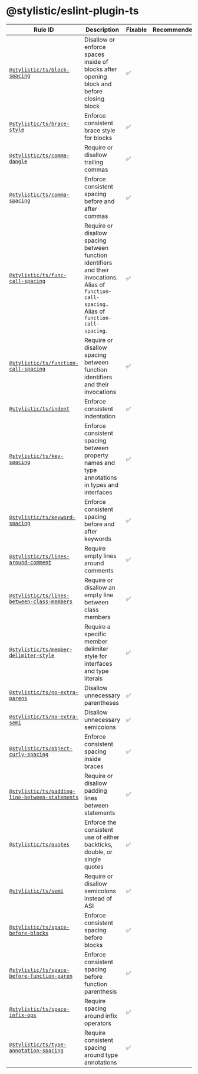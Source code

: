 <!--
/* GENERATED, DO NOT EDIT DIRECTLY */
-->

# @stylistic/eslint-plugin-ts

| Rule ID                                                                                    | Description                                                                                                                                          | Fixable | Recommended |
| ------------------------------------------------------------------------------------------ | ---------------------------------------------------------------------------------------------------------------------------------------------------- | ------- | ----------- |
| [`@stylistic/ts/block-spacing`](./rules/block-spacing)                                     | Disallow or enforce spaces inside of blocks after opening block and before closing block                                                             | ✅      |             |
| [`@stylistic/ts/brace-style`](./rules/brace-style)                                         | Enforce consistent brace style for blocks                                                                                                            | ✅      |             |
| [`@stylistic/ts/comma-dangle`](./rules/comma-dangle)                                       | Require or disallow trailing commas                                                                                                                  | ✅      |             |
| [`@stylistic/ts/comma-spacing`](./rules/comma-spacing)                                     | Enforce consistent spacing before and after commas                                                                                                   | ✅      |             |
| [`@stylistic/ts/func-call-spacing`](./rules/func-call-spacing)                             | Require or disallow spacing between function identifiers and their invocations. Alias of `function-call-spacing`.. Alias of `function-call-spacing`. | ✅      |             |
| [`@stylistic/ts/function-call-spacing`](./rules/function-call-spacing)                     | Require or disallow spacing between function identifiers and their invocations                                                                       | ✅      |             |
| [`@stylistic/ts/indent`](./rules/indent)                                                   | Enforce consistent indentation                                                                                                                       | ✅      |             |
| [`@stylistic/ts/key-spacing`](./rules/key-spacing)                                         | Enforce consistent spacing between property names and type annotations in types and interfaces                                                       | ✅      |             |
| [`@stylistic/ts/keyword-spacing`](./rules/keyword-spacing)                                 | Enforce consistent spacing before and after keywords                                                                                                 | ✅      |             |
| [`@stylistic/ts/lines-around-comment`](./rules/lines-around-comment)                       | Require empty lines around comments                                                                                                                  | ✅      |             |
| [`@stylistic/ts/lines-between-class-members`](./rules/lines-between-class-members)         | Require or disallow an empty line between class members                                                                                              | ✅      |             |
| [`@stylistic/ts/member-delimiter-style`](./rules/member-delimiter-style)                   | Require a specific member delimiter style for interfaces and type literals                                                                           | ✅      |             |
| [`@stylistic/ts/no-extra-parens`](./rules/no-extra-parens)                                 | Disallow unnecessary parentheses                                                                                                                     | ✅      |             |
| [`@stylistic/ts/no-extra-semi`](./rules/no-extra-semi)                                     | Disallow unnecessary semicolons                                                                                                                      | ✅      |             |
| [`@stylistic/ts/object-curly-spacing`](./rules/object-curly-spacing)                       | Enforce consistent spacing inside braces                                                                                                             | ✅      |             |
| [`@stylistic/ts/padding-line-between-statements`](./rules/padding-line-between-statements) | Require or disallow padding lines between statements                                                                                                 | ✅      |             |
| [`@stylistic/ts/quotes`](./rules/quotes)                                                   | Enforce the consistent use of either backticks, double, or single quotes                                                                             | ✅      |             |
| [`@stylistic/ts/semi`](./rules/semi)                                                       | Require or disallow semicolons instead of ASI                                                                                                        | ✅      |             |
| [`@stylistic/ts/space-before-blocks`](./rules/space-before-blocks)                         | Enforce consistent spacing before blocks                                                                                                             | ✅      |             |
| [`@stylistic/ts/space-before-function-paren`](./rules/space-before-function-paren)         | Enforce consistent spacing before function parenthesis                                                                                               | ✅      |             |
| [`@stylistic/ts/space-infix-ops`](./rules/space-infix-ops)                                 | Require spacing around infix operators                                                                                                               | ✅      |             |
| [`@stylistic/ts/type-annotation-spacing`](./rules/type-annotation-spacing)                 | Require consistent spacing around type annotations                                                                                                   | ✅      |             |
